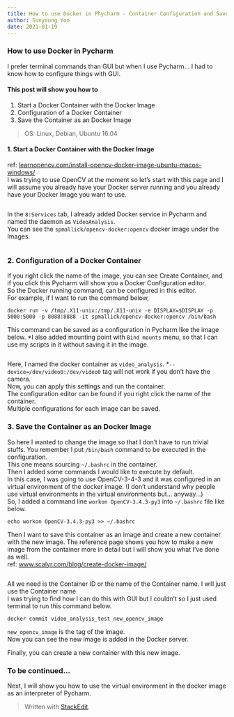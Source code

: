 ```yaml
---
title: How to use Docker in Phycharm - Container Configuration and Save it as a new Image
author: Sunyoung Yoo
date: 2021-01-19
---
```


<h3 id="how-to-use-docker-in-pycharm">How to use Docker in Pycharm</h3>
<p>I prefer terminal commands than GUI but when I use Pycharm… I had to know how to configure things with GUI.</p>
<h4 id="this-post-will-show-you-how-to">This post will show you how to</h4>
<ol>
<li>Start a Docker Container with the Docker Image</li>
<li>Configuration of a Docker Container</li>
<li>Save the Container as an Docker Image</li>
</ol>
<blockquote>
<p>OS: Linux, Debian, Ubuntu 16.04</p>
</blockquote>
<h4 id="start-a-docker-container-with-the-docker-image">1.  Start a Docker Container with the Docker Image</h4>
<p>ref: <a href="https://learnopencv.com/install-opencv-docker-image-ubuntu-macos-windows/">learnopencv.com/install-opencv-docker-image-ubuntu-macos-windows/</a><br>
I was trying to use OpenCV at the moment so let’s start with this page and I will assume you already have your Docker server running and you already have your Docker Image you want to use.</p>
<p><img src="https://blog.kakaocdn.net/dn/b583WL/btqT91KGmgV/wseLExxvYk69OM2fMd5ECK/img.png" alt=""></p>
<p>In the <code>8:Services</code> tab, I already added Docker service in Pycharm and named the daemon as <code>VideoAnalysis</code>.<br>
You can see the <code>spmallick/opencv-docker:opencv</code> docker image under the Images.</p>
<p><img src="https://blog.kakaocdn.net/dn/QkkwS/btqT91DU1JO/V6U1xm6ebukQy6CGMXrSck/img.png" alt=""></p>
<h3 id="configuration-of-a-docker-container">2. Configuration of a Docker Container</h3>
<p>If you right click the name of the image, you can see Create Container, and if you click this Pycharm will show you a Docker Configuration editor.<br>
So the Docker running command, can be configured in this editor.<br>
For example, if I want to run the command below,</p>
<pre><code>docker run -v /tmp/.X11-unix:/tmp/.X11-unix -e DISPLAY=$DISPLAY -p 5000:5000 -p 8888:8888 -it spmallick/opencv-docker:opencv /bin/bash
</code></pre>
<p>This command can be saved as a configuration in Pycharm like the image below. *I also added mounting point with <code>Bind mounts</code> menu, so that I can use my scripts in it without saving it in the image.</p>
<p><img src="https://blog.kakaocdn.net/dn/pfofA/btqT0sDjMf0/x3Yu3iEfNpp04bcUt9hWs1/img.png" alt=""></p>
<p>Here, I named the docker container as <code>video_analysis</code>.  *<code>--device=/dev/video0:/dev/video0</code> tag will not work if you don’t have the camera.<br>
Now, you can apply this settings and run the container.<br>
The configuration editor can be found if you right click the name of the container.<br>
Multiple configurations for each image can be saved.</p>
<h3 id="save-the-container-as-an-docker-image">3. Save the Container as an Docker Image</h3>
<p>So here I wanted to change the image so that I don’t have to run trivial stuffs. You remember I put <code>/bin/bash</code> command to be executed in the configuration.<br>
This one means sourcing <code>~/.bashrc</code> in the container.<br>
Then I added some commands I would like to execute by default.<br>
In this case, I was going to use OpenCV-3-4-3 and it was configured in an virtual environment of the docker image. (I don’t understand why people use virtual environments in the virtual environments but… anyway…)<br>
So, I added a command line <code>workon OpenCV-3.4.3-py3</code> into <code>~/.bashrc</code> file like below.</p>
<pre><code>echo workon OpenCV-3.4.3-py3 &gt;&gt; ~/.bashrc
</code></pre>
<p>Then I want to save this container as an image and create a new container with the new image. The reference page shows you how to make a new image from the container more in detail but I will show you what I’ve done as well.<br>
ref: <a href="https://www.scalyr.com/blog/create-docker-image/">www.scalyr.com/blog/create-docker-image/</a></p>
<p><img src="https://blog.kakaocdn.net/dn/4nyVJ/btqT3thblza/s7U0Vajk4xz8HT61GQ4hq1/img.png" alt=""></p>
<p>All we need is the Container ID or the name of the Container name. I will just use the Container name.<br>
I was trying to find how I can do this with GUI but I couldn’t so I just used terminal to run this command below.</p>
<pre><code>docker commit video_analysis_test new_opencv_image
</code></pre>
<p><code>new_opencv_image</code> is the tag of the image.<br>
Now you can see the new image is added in the Docker server.</p>
<p><img src="https://blog.kakaocdn.net/dn/db2k2b/btqT90kH8ht/yAIUZBI2kKpVD4UynyCGjk/img.png" alt=""><br>
Finally, you can create a new container with this new image.</p>
<h3 id="to-be-continued...">To be continued…</h3>
<p>Next, I will show you how to use the virtual environment in the docker image as an interpreter of Pycharm.</p>
<blockquote>
<p>Written with <a href="https://stackedit.io/">StackEdit</a>.</p>
</blockquote>

